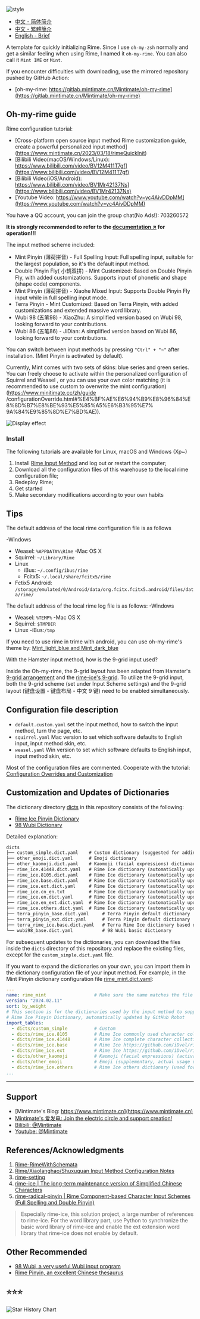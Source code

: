 
![style](demo.webp)

- [中文 - 简体简介](README.md)
- [中文 - 繁體簡介](README_zh-CHT.md)
- [English - Brief](README_en.md)

A template for quickly initializing Rime. Since I use `oh-my-zsh` normally and get a similar feeling when using Rime, I named it `oh-my-rime`. You can also call it `Mint IME` or `Mint`.

If you encounter difficulties with downloading, use the mirrored repository pushed by GitHub Action:
- [oh-my-rime: https://gitlab.mintimate.cn/Mintimate/oh-my-rime](https://gitlab.mintimate.cn/Mintimate/oh-my-rime)

## Oh-my-rime guide

Rime configuration tutorial:
- [Cross-platform open source input method Rime customization guide, create a powerful personalized input method] (https://www.mintimate.cn/2023/03/18/rimeQuickInit)
- [Bilibili Video(macOS/Windows/Linux): https://www.bilibili.com/video/BV12M411T7gf](https://www.bilibili.com/video/BV12M411T7gf)
- [Bilibili Video(iOS/Android): https://www.bilibili.com/video/BV1Mr42137Ns](https://www.bilibili.com/video/BV1Mr42137Ns)
- [Youtube Video: https://www.youtube.com/watch?v=yc4AivDDpMM](https://www.youtube.com/watch?v=yc4AivDDpMM)

You have a QQ account, you can join the group chat(No Ads!): 703260572

**It is strongly recommended to refer to the [documentation ↗](https://www.mintimate.cc) for operation!!!**

The input method scheme included:

- Mint Pinyin (薄荷拼音) - Full Spelling Input: Full spelling input, suitable for the largest population, so it's the default input method.
- Double Pinyin Fly( 小鹤双拼) - Mint Customized: Based on Double Pinyin Fly, with added customizations. Supports input of phonetic and shape (shape code) components.
- Mint Pinyin (薄荷拼音) - Xiaohe Mixed Input: Supports Double Pinyin Fly input while in full spelling input mode.
- Terra Pinyin - Mint Customized: Based on Terra Pinyin, with added customizations and extended massive word library.
- Wubi 98 (五笔98) - XiaoZhu: A simplified version based on Wubi 98, looking forward to your contributions.
- Wubi 86 (五笔86) - JiDian: A simplified version based on Wubi 86, looking forward to your contributions.

You can switch between input methods by pressing `"Ctrl" + "~"` after installation. (Mint Pinyin is activated by default).

Currently, Mint comes with two sets of skins: blue series and green series. You can freely choose to activate within the personalized configuration of Squirrel and Weasel , or you can use your own color matching (it is recommended to use custom to overwrite the mint configuration) (https://www.minitimate.cc/zh/guide /configurationOverride.html#%E4%BF%AE%E6%94%B9%E8%96%84%E8%8D%B7%E8%BE%93%E5%85%A5%E6%B3%95%E7% 9A%84%E9%85%8D%E7%BD%AE)).

![Display effect](https://www.minitimate.cc/image/demo/themeOfOhMyRime.webp)

### Install

The following tutorials are available for Linux, macOS and Windows (Xp~)

1. Install [Rime Input Method](https://rime.im/) and log out or restart the computer;
2. Download all the configuration files of this warehouse to the local rime configuration file;
3. Redeploy Rime;
4. Get started
5. Make secondary modifications according to your own habits

## Tips
The default address of the local rime configuration file is as follows

-Windows
  - Weasel: `%APPDATA%\Rime`
-Mac OS X
  - Squirrel: `~/Library/Rime`
- Linux
  - iBus: `~/.config/ibus/rime`
  - Fcitx5: `~/.local/share/fcitx5/rime`
- Fctix5 Android: `/storage/emulated/0/Android/data/org.fcitx.fcitx5.android/files/data/rime/`

The default address of the local rime log file is as follows:
-Windows
  - Weasel: `%TEMP%`
-Mac OS X
  - Squirrel: `$TMPDIR`
- Linux
  -iBus:`/tmp`

If you need to use rime in trime with android, you can use oh-my-rime's theme by: [Mint_light_blue and Mint_dark_blue](https://www.mintimate.cc/zh/demo/diffAppearance.html#android%E5%A4%96%E8%A7%82)

With the Hamster input method, how is the 9-grid input used?

Inside the Oh-my-rime, the 9-grid layout has been adapted from Hamster's [9-grid arrangement](https://github.com/imfuxiao/Hamster/) and the [rime-ice's 9-grid](https://github.com/iDvel/rime-ice/blob/main/t9.schema.yaml). To utilize the 9-grid input, both the 9-grid scheme (set under Input Scheme settings) and the 9-grid layout (键盘设置 - 键盘布局 - 中文 9 键) need to be enabled simultaneously.

## Configuration file description

- `default.custom.yaml` set the input method, how to switch the input method, turn the page, etc.
- `squirrel.yaml` Mac version to set which software defaults to English input, input method skin, etc.
- `weasel.yaml` Win version to set which software defaults to English input, input method skin, etc.

Most of the configuration files are commented. Cooperate with the tutorial: [Configuration Overrides and Customization](https://www.mintimate.cc/en/guide/configurationOverride.html)

## Customization and Updates of Dictionaries

The dictionary directory [dicts](dicts) in this repository consists of the following:

- [Rime Ice Pinyin Dictionary](https://github.com/iDvel/rime-ice)
- [98 Wubi Dictionary](https://github.com/yanhuacuo/98wubi-tables)

Detailed explanation:
```txt
dicts
├── custom_simple.dict.yaml    # Custom dictionary (suggested for adding your own dictionaries)
├── other_emoji.dict.yaml      # Emoji dictionary
├── other_kaomoji.dict.yaml    # Kaomoji (facial expressions) dictionary (activated by `vv`)
├── rime_ice.41448.dict.yaml   # Rime Ice dictionary (automatically updated by GitHub Action)
├── rime_ice.8105.dict.yaml    # Rime Ice dictionary (automatically updated by GitHub Action)
├── rime_ice.base.dict.yaml    # Rime Ice dictionary (automatically updated by GitHub Action)
├── rime_ice.ext.dict.yaml     # Rime Ice dictionary (automatically updated by GitHub Action)
├── rime_ice.cn_en.txt         # Rime Ice dictionary (automatically updated by GitHub Action)
├── rime_ice.en.dict.yaml      # Rime Ice dictionary (automatically updated by GitHub Action)
├── rime_ice.en_ext.dict.yaml  # Rime Ice dictionary (automatically updated by GitHub Action)
├── rime_ice.others.dict.yaml  # Rime Ice dictionary (automatically updated by GitHub Action)
├── terra_pinyin_base.dict.yaml     # Terra Pinyin default dictionary
├── terra_pinyin_ext.dict.yaml      # Terra Pinyin default dictionary
├── terra_rime_ice.base.dict.yaml   # Terra Rime Ice dictionary based on Python script conversion and automatic updating
└── wubi98_base.dict.yaml           # 98 Wubi basic dictionary
```

For subsequent updates to the dictionaries, you can download the files inside the `dicts` directory of this repository and replace the existing files, except for the `custom_simple.dict.yaml` file.

If you want to expand the dictionaries on your own, you can import them in the dictionary configuration file of your input method. For example, in the Mint Pinyin dictionary configuration file [rime_mint.dict.yaml](rime_mint.dict.yaml):
```yaml
---
name: rime_mint                  # Make sure the name matches the file name
version: "2024.02.11"
sort: by_weight
# This section is for the dictionaries used by the input method to supplement and expand the vocabulary
# Rime Ice Pinyin Dictionary, automatically updated by GitHub Robot
import_tables:
  - dicts/custom_simple          # Custom
  - dicts/rime_ice.8105          # Rime Ice commonly used character collection
  - dicts/rime_ice.41448         # Rime Ice complete character collection
  - dicts/rime_ice.base          # Rime Ice https://github.com/iDvel/rime-ice
  - dicts/rime_ice.ext           # Rime Ice https://github.com/iDvel/rime-ice
  - dicts/other_kaomoji          # Kaomoji (facial expressions) (activated by `vv`)
  - dicts/other_emoji            # Emoji (supplementary, actual usage usually requires OpenCC)
  - dicts/rime_ice.others        # Rime Ice others dictionary (used for automatic error correction)
...
```

------

## Support

- [Mintimate's Blog: https://www.mintimate.cn](https://www.mintimate.cn)
- [Mintimate's 爱发电: Join the electric circle and support creation!](https://afdian.net/a/mintimate)
- [Bilibili: @Mintimate](https://space.bilibili.com/355567627)
- [Youtube: @Mintimate](https://www.youtube.com/channel/UCI7LLdUGNzkcKOE7grAqCoA)


## References/Acknowledgments

1. [Rime-RimeWithSchemata](https://github.com/rime/home/wiki/RimeWithSchemata)
2. [Rime/Xiaolanghao/Shuxuguan Input Method Configuration Notes](https://chenhe.me/post/oh-my-rime)
3. [rime-setting](https://github.com/Iorest/rime-setting)
4. [rime-ice | The long-term maintenance version of Simplified Chinese Characters](https://github.com/iDvel/rime-ice)
5. [rime-radical-pinyin | Rime Component-based Character Input Schemes (Full Spelling and Double Pinyin)](https://github.com/mirtlecn/rime-radical-pinyin)

> Especially rime-ice, this solution project, a large number of references to rime-ice. For the word library part, use Python to synchronize the basic word library of rime-ice and enable the ext extension word library that rime-ice does not enable by default.

## Other Recommended
- [98 Wubi, a very useful Wubi input program](http://www.98wubi.com/)
- [Rime Pinyin, an excellent Chinese thesaurus](https://github.com/iDvel/rime-ice)

## ⭐⭐⭐

<picture>
<source media="(prefers-color-scheme: dark)" srcset="https://api.star-history.com/svg?repos=Mintimate/oh-my-rime&type=Timeline&theme=dark" />
<source media="(prefers-color-scheme: light)" srcset="https://api.star-history.com/svg?repos=Mintimate/oh-my-rime&type=Timeline" />
<img alt="Star History Chart" src="https://api.star-history.com/svg?repos=Mintimate/oh-my-rime&type=Timeline" />
</picture>
